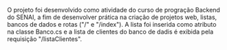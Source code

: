 O projeto foi desenvolvido como atividade do curso de progração Backend do SENAI,
a fim de desenvolver prática na criação de projetos web, listas, bancos de dados e rotas ("/" e "/index").
A lista foi inserida como atributo na classe Banco.cs e a lista de clientes do banco de dadis é exibida
pela requisição "/listaClientes".
